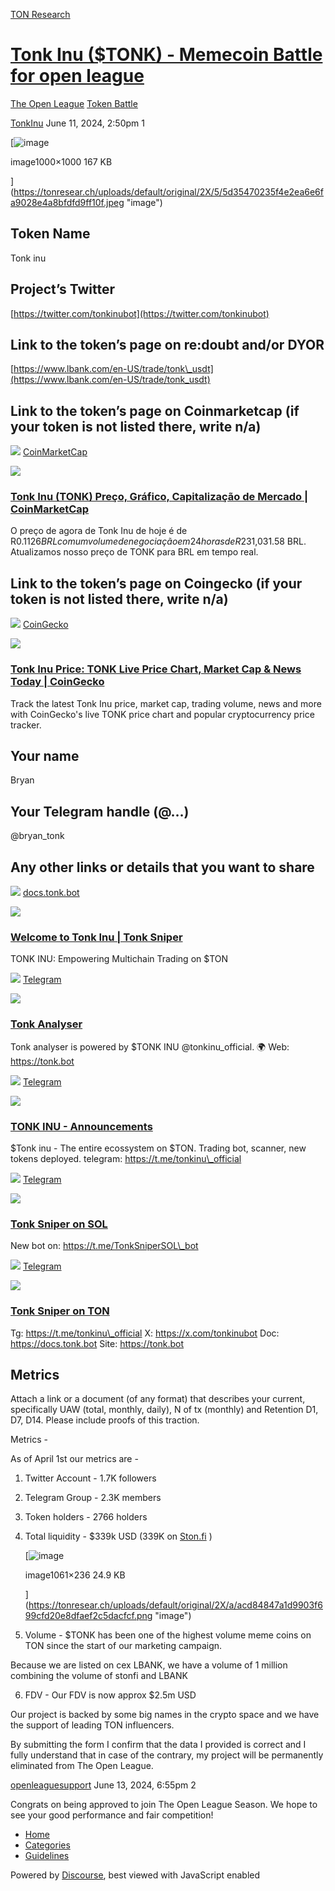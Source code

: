 [TON Research](/)

# [Tonk Inu ($TONK) - Memecoin Battle for open league](/t/tonk-inu-tonk-memecoin-battle-for-open-league/24983)

[The Open League](/c/the-open-league/token-leaderboard/57)  [Token Battle](/c/the-open-league/token-leaderboard/57) 

    

[TonkInu](https://tonresear.ch/u/TonkInu)   June 11, 2024, 2:50pm  1

[![image](https://tonresear.ch/uploads/default/optimized/2X/5/5d35470235f4e2ea6e6fa9028e4a8bfdfd9ff10f_2_500x500.jpeg)

image1000×1000 167 KB

](https://tonresear.ch/uploads/default/original/2X/5/5d35470235f4e2ea6e6fa9028e4a8bfdfd9ff10f.jpeg "image")

## [](#token-name-1)Token Name

Tonk inu

## [](#projects-twitter-2)Project’s Twitter

[https://twitter.com/tonkinubot](https://twitter.com/tonkinubot)

## [](#link-to-the-tokens-page-on-redoubt-andor-dyor-3)Link to the token’s page on re:doubt and/or DYOR

[https://www.lbank.com/en-US/trade/tonk\_usdt](https://www.lbank.com/en-US/trade/tonk_usdt)

## [](#link-to-the-tokens-page-on-coinmarketcap-if-your-token-is-not-listed-there-write-na-4)Link to the token’s page on Coinmarketcap (if your token is not listed there, write n/a)

![](https://tonresear.ch/uploads/default/original/2X/0/02fdbd6a050ca7f1db9890c292eea66765a32989.png) [CoinMarketCap](https://coinmarketcap.com/pt-br/currencies/tonk-inu/)

![](https://tonresear.ch/uploads/default/original/2X/3/3482b63e1ccca77d986757c6eef201cb14785e32.png)

### [Tonk Inu (TONK) Preço, Gráfico, Capitalização de Mercado | CoinMarketCap](https://coinmarketcap.com/pt-br/currencies/tonk-inu/)

O preço de agora de Tonk Inu de hoje é de R$0.1126 BRL com um volume de negociação em 24 horas de R$231,031.58 BRL. Atualizamos nosso preço de TONK para BRL em tempo real.

## [](#link-to-the-tokens-page-on-coingecko-if-your-token-is-not-listed-there-write-na-5)Link to the token’s page on Coingecko (if your token is not listed there, write n/a)

![](https://tonresear.ch/uploads/default/original/2X/3/320de05733117b9b25425fb80e56762d9b46b861.png) [CoinGecko](https://www.coingecko.com/en/coins/tonk-inu)

![](https://tonresear.ch/uploads/default/original/2X/d/d60068d6bd4c196380d47871c48c639d353e4601.png)

### [Tonk Inu Price: TONK Live Price Chart, Market Cap & News Today | CoinGecko](https://www.coingecko.com/en/coins/tonk-inu)

Track the latest Tonk Inu price, market cap, trading volume, news and more with CoinGecko's live TONK price chart and popular cryptocurrency price tracker.

## [](#your-name-6)Your name

Bryan

## [](#your-telegram-handle-7)Your Telegram handle (@…)

@bryan\_tonk

## [](#any-other-links-or-details-that-you-want-to-share-8)Any other links or details that you want to share

![](https://tonresear.ch/uploads/default/original/2X/d/dfc4073fb8a7bf6f0a1c66e861eea54cda3e08d6.png) [docs.tonk.bot](https://docs.tonk.bot/)

![](https://tonresear.ch/uploads/default/original/2X/d/dde9f56f930ebdc19615fef98c151dfb25bb4836.png)

### [Welcome to Tonk Inu | Tonk Sniper](https://docs.tonk.bot/)

TONK INU: Empowering Multichain Trading on $TON

![](https://telegram.org/img/website_icon.svg?4) [Telegram](https://t.me/Tonkanalyser_bot)

![](https://tonresear.ch/uploads/default/original/2X/c/ca7ebdcdd2e709dec05945d10c1bc16c836ad406.jpeg)

### [Tonk Analyser](https://t.me/Tonkanalyser_bot)

Tonk analyser is powered by $TONK INU @tonkinu\_official. 🌍 Web: https://tonk.bot

![](https://telegram.org/img/website_icon.svg?4) [Telegram](https://t.me/tonkinuannouncements)

![](https://tonresear.ch/uploads/default/original/2X/4/4a07cef572c2fa16d984404f445c0f83cc370e75.jpeg)

### [TONK INU - Announcements](https://t.me/tonkinuannouncements)

$Tonk inu - The entire ecossystem on $TON. Trading bot, scanner, new tokens deployed. telegram: https://t.me/tonkinu\_official

![](https://telegram.org/img/website_icon.svg?4) [Telegram](https://t.me/tonksniper_bot)

![](https://tonresear.ch/uploads/default/original/2X/4/440fae3ef9a4506fab7a066ece44d2854ed57d41.jpeg)

### [Tonk Sniper on SOL](https://t.me/tonksniper_bot)

New bot on: https://t.me/TonkSniperSOL\_bot

![](https://telegram.org/img/website_icon.svg?4) [Telegram](https://t.me/TonkSniperTON_bot)

![](https://tonresear.ch/uploads/default/original/2X/c/cdc7d2e7aef7e6a3fd0a15cd712bee536f58670f.jpeg)

### [Tonk Sniper on TON](https://t.me/TonkSniperTON_bot)

Tg: https://t.me/tonkinu\_official X: https://x.com/tonkinubot Doc: https://docs.tonk.bot Site: https://tonk.bot

## [](#metrics-9)Metrics

Attach a link or a document (of any format) that describes your current, specifically UAW (total, monthly, daily), N of tx (monthly) and Retention D1, D7, D14. Please include proofs of this traction.

Metrics -

As of April 1st our metrics are -

1.  Twitter Account - 1.7K followers
    
2.  Telegram Group - 2.3K members
    
3.  Token holders - 2766 holders
    
4.  Total liquidity - $339k USD (339K on [Ston.fi](http://ston.fi/) )  
    
    [![image](https://tonresear.ch/uploads/default/optimized/2X/a/acd84847a1d9903f699cfd20e8dfaef2c5dacfcf_2_690x153.png)
    
    image1061×236 24.9 KB
    
    ](https://tonresear.ch/uploads/default/original/2X/a/acd84847a1d9903f699cfd20e8dfaef2c5dacfcf.png "image")
    
5.  Volume - $TONK has been one of the highest volume meme coins on TON since the start of our marketing campaign.
    

Because we are listed on cex LBANK, we have a volume of 1 million combining the volume of stonfi and LBANK

6.  FDV - Our FDV is now approx $2.5m USD

Our project is backed by some big names in the crypto space and we have the support of leading TON influencers.

By submitting the form I confirm that the data I provided is correct and I fully understand that in case of the contrary, my project will be permanently eliminated from The Open League.

 

[openleaguesupport](https://tonresear.ch/u/openleaguesupport) June 13, 2024, 6:55pm  2

Congrats on being approved to join The Open League Season. We hope to see your good performance and fair competition!

 

*   [Home](/)
*   [Categories](/categories)
*   [Guidelines](/guidelines)

Powered by [Discourse](https://www.discourse.org), best viewed with JavaScript enabled